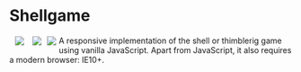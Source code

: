 Shellgame
=========

<img src="http://hqcasanova.github.io/shellgame/res/shellgame.png" align="left" hspace="10" vspace="1">
<img src="http://hqcasanova.github.io/shellgame/res/shellgame.png" align="left" hspace="5" vspace="1">
<img src="http://hqcasanova.github.io/shellgame/res/shellgame.png" align="left" hspace="5" vspace="1">

A responsive implementation of the shell or thimblerig game using vanilla JavaScript. Apart from JavaScript, it also requires a modern browser: IE10+.
